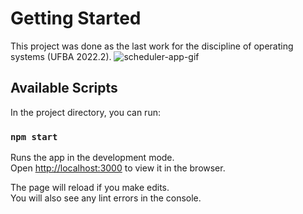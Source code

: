 # Getting Started

This project was done as the last work for the discipline of operating systems (UFBA 2022.2).
![scheduler-app-gif](https://user-images.githubusercontent.com/62779767/208787459-1c83eca9-364c-4f6e-8704-20aa1de01e06.gif)

## Available Scripts

In the project directory, you can run:

### `npm start`

Runs the app in the development mode.\
Open [http://localhost:3000](http://localhost:3000) to view it in the browser.

The page will reload if you make edits.\
You will also see any lint errors in the console.
